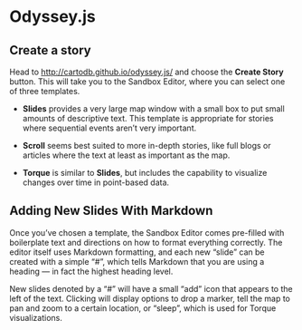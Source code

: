 # Odyssey.js


## Create a story

Head to http://cartodb.github.io/odyssey.js/ and choose the **Create Story** button. This will take you to the Sandbox Editor, where you can select one of three templates. 

* **Slides** provides a very large map window with a small box to put small amounts of descriptive text. This template is appropriate for stories where sequential events aren’t very important. 

* **Scroll** seems best suited to more in-depth stories, like full blogs or articles where the text at least as important as the map. 

* **Torque**  is similar to **Slides**, but includes the capability to visualize changes over time in point-based data.


## Adding New Slides With Markdown

Once you’ve chosen a template, the Sandbox Editor comes pre-filled with boilerplate text and directions on how to format everything correctly. The editor itself uses Markdown formatting, and each new “slide” can be created with a simple “#”, which tells Markdown that you are using a heading &mdash; in fact the highest heading level. 

New slides denoted by a “#” will have a small “add” icon that appears to the left of the text. Clicking will display options to drop a marker, tell the map to pan and zoom to a certain location, or “sleep”, which is used for Torque visualizations.

